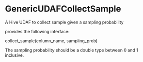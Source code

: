 # GenericUDAFCollectSample
A Hive UDAF to collect sample given a sampling probability

provides the following interface:

collect_sample(column_name, sampling_prob)

The sampling probability should be a double type between 0 and 1 inclusive.
